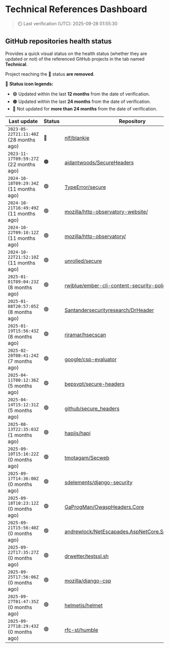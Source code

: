 
# Technical References Dashboard

> :timer_clock: Last verification (UTC): 2025-09-28 01:55:30

## GitHub repositories health status

Provides a quick visual status on the health status (whether they are updated or not) of the referenced GitHub projects in the tab named **Technical**.

Project reaching the :red_circle: status **are removed**.

:speech_balloon: **Status icon legends:**

* :green_circle: Updated within the last **12 months** from the date of verification.
* :orange_circle: Updated within the last **24 months** from the date of verification.
* :red_circle: Not updated for **more than 24 months** from the date of verification.

| Last update | Status | Repository |
| --- | --- | --- |
| `2023-05-22T21:11:40Z` (28 months ago) | :red_circle: | [nlf/blankie](https://github.com/nlf/blankie) |
| `2023-11-17T09:59:27Z` (22 months ago) | :orange_circle: | [aidantwoods/SecureHeaders](https://github.com/aidantwoods/SecureHeaders) |
| `2024-10-18T09:29:34Z` (11 months ago) | :green_circle: | [TypeError/secure](https://github.com/TypeError/secure) |
| `2024-10-21T16:49:49Z` (11 months ago) | :green_circle: | [mozilla/http-observatory-website/](https://github.com/mozilla/http-observatory-website/) |
| `2024-10-22T09:18:12Z` (11 months ago) | :green_circle: | [mozilla/http-observatory/](https://github.com/mozilla/http-observatory/) |
| `2024-10-22T21:52:10Z` (11 months ago) | :green_circle: | [unrolled/secure](https://github.com/unrolled/secure) |
| `2025-01-01T09:04:23Z` (8 months ago) | :green_circle: | [rwjblue/ember-cli-content-security-policy/](https://github.com/rwjblue/ember-cli-content-security-policy/) |
| `2025-01-08T20:57:05Z` (8 months ago) | :green_circle: | [Santandersecurityresearch/DrHeader](https://github.com/Santandersecurityresearch/DrHeader) |
| `2025-01-19T15:56:43Z` (8 months ago) | :green_circle: | [riramar/hsecscan](https://github.com/riramar/hsecscan) |
| `2025-02-20T00:41:24Z` (7 months ago) | :green_circle: | [google/csp-evaluator](https://github.com/google/csp-evaluator) |
| `2025-04-11T00:12:36Z` (5 months ago) | :green_circle: | [bepsvpt/secure-headers](https://github.com/bepsvpt/secure-headers) |
| `2025-04-14T15:12:31Z` (5 months ago) | :green_circle: | [github/secure_headers](https://github.com/github/secure_headers) |
| `2025-08-13T22:35:03Z` (1 months ago) | :green_circle: | [hapijs/hapi](https://github.com/hapijs/hapi) |
| `2025-09-10T15:16:22Z` (0 months ago) | :green_circle: | [tmotagam/Secweb](https://github.com/tmotagam/Secweb) |
| `2025-09-17T14:36:00Z` (0 months ago) | :green_circle: | [sdelements/django-security](https://github.com/sdelements/django-security) |
| `2025-09-18T10:23:12Z` (0 months ago) | :green_circle: | [GaProgMan/OwaspHeaders.Core](https://github.com/GaProgMan/OwaspHeaders.Core) |
| `2025-09-21T15:56:40Z` (0 months ago) | :green_circle: | [andrewlock/NetEscapades.AspNetCore.SecurityHeaders](https://github.com/andrewlock/NetEscapades.AspNetCore.SecurityHeaders) |
| `2025-09-22T17:35:27Z` (0 months ago) | :green_circle: | [drwetter/testssl.sh](https://github.com/drwetter/testssl.sh) |
| `2025-09-25T17:56:06Z` (0 months ago) | :green_circle: | [mozilla/django-csp](https://github.com/mozilla/django-csp) |
| `2025-09-27T01:47:35Z` (0 months ago) | :green_circle: | [helmetjs/helmet](https://github.com/helmetjs/helmet) |
| `2025-09-27T18:29:43Z` (0 months ago) | :green_circle: | [rfc-st/humble](https://github.com/rfc-st/humble) |

